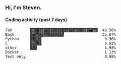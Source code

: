 ### Hi, I'm Steven.

#### Coding activity (past 7 days)
```
TeX        ▓▓▓▓▓▓▓▓▓▓▓▓▓▓▓▓▓▓▓▓▓▓▓▓▓▓▓▓▓▓  48.56%
Bash       ▓▓▓▓▓▓▓▓▓▓▓▓▓▓▓                 25.07%
Python     ▓▓▓▓▓                            9.36%
C          ▓▓▓▓▓                            8.92%
other      ▓▓▓                              5.98%
Docker                                      1.13%
Text only                                   0.98%
```
